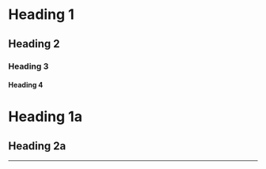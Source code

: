 
# Heading 1
## Heading 2
### Heading 3
#### Heading 4
Heading 1a
==========
Heading 2a
----------
***
